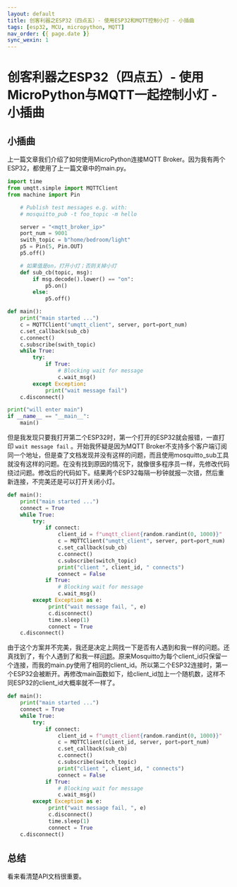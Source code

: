 ```yaml
---
layout: default
title: 创客利器之ESP32（四点五）- 使用ESP32和MQTT控制小灯 - 小插曲
tags: [esp32, MCU, micropython, MQTT]
nav_order: {{ page.date }}
sync_wexin: 1
---
```



# 创客利器之ESP32（四点五）- 使用MicroPython与MQTT一起控制小灯 - 小插曲


## 小插曲

上一篇文章我们介绍了如何使用MicroPython连接MQTT Broker。因为我有两个ESP32，都使用了上一篇文章中的main.py。

```python
import time
from umqtt.simple import MQTTClient
from machine import Pin

    # Publish test messages e.g. with:
    # mosquitto_pub -t foo_topic -m hello

    server = "<mqtt_broker_ip>"
    port_num = 9001
    swith_topic = b"home/bedroom/light"
    p5 = Pin(5, Pin.OUT)
    p5.off()

    # 如果值是on，打开小灯；否则关掉小灯
    def sub_cb(topic, msg):
        if msg.decode().lower() == "on":
            p5.on()
        else:
            p5.off()

def main():
    print("main started ...")
    c = MQTTClient("umqtt_client", server, port=port_num)
    c.set_callback(sub_cb)
    c.connect()
    c.subscribe(swith_topic)
    while True:
        try:
            if True:
                # Blocking wait for message
                c.wait_msg()
        except Exception:
            print("wait message fail")
    c.disconnect()

print("will enter main")
if __name__ == "__main__":
    main()
```

但是我发现只要我打开第二个ESP32时，第一个打开的ESP32就会报错，一直打印 `wait message fail` 。开始我怀疑是因为MQTT Broker不支持多个客户端订阅同一个地址，但是查了文档发现并没有这样的问题，而且使用mosquitto\_sub工具就没有这样的问题。在没有找到原因的情况下，就像很多程序员一样，先修改代码绕过问题。修改后的代码如下。结果两个ESP32每隔一秒钟就报一次错，然后重新连接，不完美还是可以打开关闭小灯。

```python
def main():
    print("main started ...")
    connect = True
    while True:
        try:
            if connect:
                client_id = f"umqtt_client{random.randint(0, 1000)}"
                c = MQTTClient("umqtt_client", server, port=port_num)
                c.set_callback(sub_cb)
                c.connect()
                c.subscribe(switch_topic)
                print("client ", client_id, " connects")
                connect = False
            if True:
                # Blocking wait for message
                c.wait_msg()
        except Exception as e:
             print("wait message fail, ", e)
             c.disconnect()
             time.sleep(1)
             connect = True
    c.disconnect()
```

由于这个方案并不完美，我还是决定上网找一下是否有人遇到和我一样的问题。还真找到了，有个人遇到了和我一样[问题](https://stackoverflow.com/questions/36184490/mqtt-client-disconnects-when-another-client-connects-to-the-server)。原来Mosquitto为每个client\_id只保留一个连接，而我的main.py使用了相同的client\_id。所以第二个ESP32连接时，第一个ESP32会被断开。再修改main函数如下，给client\_id加上一个随机数，这样不同ESP32的client\_id大概率就不一样了。

```python
def main():
    print("main started ...")
    connect = True
    while True:
        try:
            if connect:
                client_id = f"umqtt_client{random.randint(0, 1000)}"
                c = MQTTClient(client_id, server, port=port_num)
                c.set_callback(sub_cb)
                c.connect()
                c.subscribe(switch_topic)
                print("client ", client_id, " connects")
                connect = False
            if True:
                # Blocking wait for message
                c.wait_msg()
        except Exception as e:
             print("wait message fail, ", e)
             c.disconnect()
             time.sleep(1)
             connect = True
    c.disconnect()
```


## 总结

看来看清楚API文档很重要。
